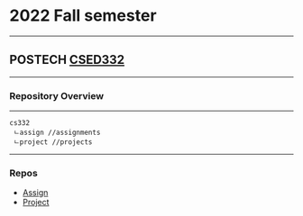# 2022 Fall semester
---
##  POSTECH [CSED332](http://pl.postech.ac.kr/~gla/cs332/)
---
### Repository Overview
---
```
cs332
 ㄴassign //assignments
 ㄴproject //projects
```
---
### Repos
- [Assign](./cs332-assign/)
- [Project](./cs332-projects/)